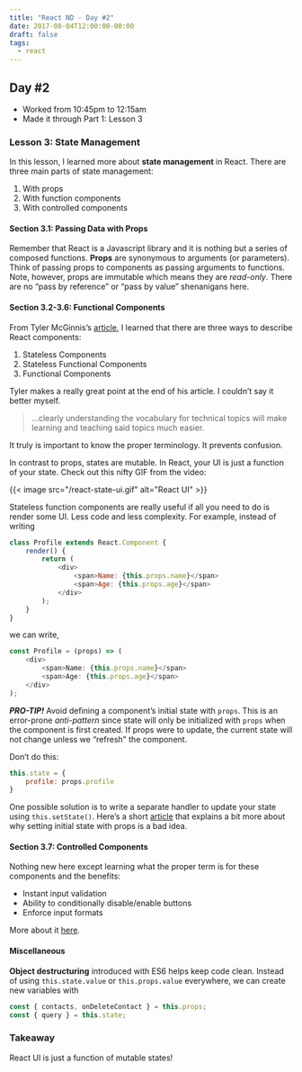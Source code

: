 ```yaml
---
title: "React ND - Day #2"
date: 2017-08-04T12:00:00-00:00
draft: false
tags:
  - react
---
```


## Day #2
* Worked from 10:45pm to 12:15am
* Made it through Part 1: Lesson 3

### Lesson 3: State Management
In this lesson, I learned more about **state management** in React. There are three main parts of state management:

1. With props
2. With function components
3. With controlled components

#### Section 3.1: Passing Data with Props
Remember that React is a Javascript library and it is nothing but a series of composed functions. **Props** are synonymous to arguments (or parameters). Think of passing props to components as passing arguments to functions. Note, however, props are immutable which means they are *read-only*. There are no “pass by reference” or “pass by value” shenanigans here.

#### Section 3.2-3.6: Functional Components
From Tyler McGinnis’s [article][1], I learned that there are three ways to describe React components:

1. Stateless Components
2. Stateless Functional Components
3. Functional Components

Tyler makes a really great point at the end of his article. I couldn’t say it better myself.

> …clearly understanding the vocabulary for technical topics will make learning and teaching said topics much easier.

It truly is important to know the proper terminology. It prevents confusion.

In contrast to props, states are mutable. In React, your UI is just a function of your state. Check out this nifty GIF from the video:

{{< image src="/react-state-ui.gif" alt="React UI" >}}

Stateless function components are really useful if all you need to do is render some UI. Less code and less complexity. For example, instead of writing

```js
class Profile extends React.Component {
    render() {
        return (
            <div>
                <span>Name: {this.props.name}</span>
                <span>Age: {this.props.age}</span>
            </div>
        );
    }
}
```

we can write,

```js
const Profile = (props) => (
    <div>
        <span>Name: {this.props.name}</span>
        <span>Age: {this.props.age}</span>
    </div>
);
```

***PRO-TIP!*** Avoid defining a component’s initial state with `props`. This is an error-prone *anti-pattern* since state will only be initialized with `props` when the component is first created. If props were to update, the current state will not change unless we “refresh" the component.

Don’t do this:

```js
this.state = {
    profile: props.profile
}
```

One possible solution is to write a separate handler to update your state using `this.setState()`. Here’s a short [article][2] that explains a bit more about why setting initial state with props is a bad idea.

#### Section 3.7: Controlled Components
Nothing new here except learning what the proper term is for these components and the benefits:

* Instant input validation
* Ability to conditionally disable/enable buttons
* Enforce input formats

More about it [here][3].

#### Miscellaneous
**Object destructuring** introduced with ES6 helps keep code clean. Instead of using `this.state.value` or `this.props.value` everywhere, we can create new variables with

```js
const { contacts, onDeleteContact } = this.props;
const { query } = this.state;
```

### Takeaway
React UI is just a function of mutable states!

[1]: https://tylermcginnis.com/functional-components-vs-stateless-functional-components-vs-stateless-components/
[2]: https://medium.com/@justintulk/react-anti-patterns-props-in-initial-state-28687846cc2e
[3]: https://facebook.github.io/react/docs/forms.html#controlled-components
